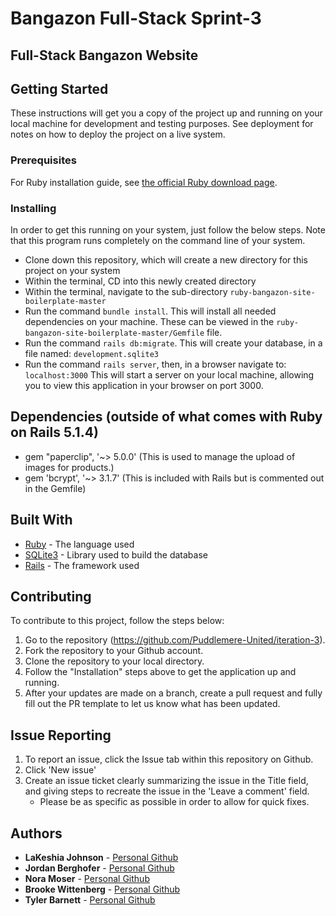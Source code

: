 # Bangazon Full-Stack Sprint-3
## Full-Stack Bangazon Website

## Getting Started

These instructions will get you a copy of the project up and running on your local machine for development and testing purposes. See deployment for notes on how to deploy the project on a live system.

### Prerequisites

For Ruby installation guide, see [the official Ruby download page](https://www.ruby-lang.org/en/downloads/).

### Installing

In order to get this running on your system, just follow the below steps. Note that this program runs completely on the command line of your system.

- Clone down this repository, which will create a new directory for this project on your system
- Within the terminal, CD into this newly created directory
- Within the terminal, navigate to the sub-directory ```ruby-bangazon-site-boilerplate-master```
- Run the command ```bundle install```. This will install all needed dependencies on your machine. These can be viewed in the ```ruby-bangazon-site-boilerplate-master/Gemfile``` file.
- Run the command ```rails db:migrate```. This will create your database, in a file named: ```development.sqlite3```
- Run the command ```rails server```, then, in a browser navigate to: ```localhost:3000``` This will start a server on your local machine, allowing you to view this application in your browser on port 3000.


## Dependencies (outside of what comes with Ruby on Rails 5.1.4)
* gem "paperclip", '~> 5.0.0' (This is used to manage the upload of images for products.)
* gem 'bcrypt', '~> 3.1.7' (This is included with Rails but is commented out in the Gemfile)

## Built With
* [Ruby](http://ruby-lang.org/) - The language used
* [SQLite3](https://www.sqlite.org/version3.html) - Library used to build the database
* [Rails](http://rubyonrails.org/) - The framework used

## Contributing

To contribute to this project, follow the steps below:

1. Go to the repository (https://github.com/Puddlemere-United/iteration-3).
1. Fork the repository to your Github account.
1. Clone the repository to your local directory.
1. Follow the "Installation" steps above to get the application up and running.
1. After your updates are made on a branch, create a pull request and fully fill out the PR template to let us know what has been updated.

## Issue Reporting

1. To report an issue, click the Issue tab within this repository on Github.
1. Click 'New issue'
1. Create an issue ticket clearly summarizing the issue in the Title field, and giving steps to recreate the issue in the 'Leave a comment' field.
    * Please be as specific as possible in order to allow for quick fixes.

## Authors

* **LaKeshia Johnson** - [Personal Github](https://github.com/LaKeshiaJohnson)
* **Jordan Berghofer** - [Personal Github](https://github.com/jordanberghofer)
* **Nora Moser** - [Personal Github](https://github.com/NoraMoser)
* **Brooke Wittenberg** - [Personal Github](https://github.com/brooksquil)
* **Tyler Barnett** - [Personal Github](https://github.com/tylerb33)
